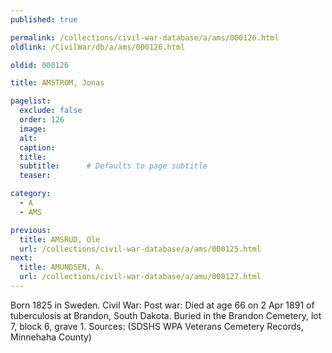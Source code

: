 ```yaml
---
published: true

permalink: /collections/civil-war-database/a/ams/000126.html
oldlink: /CivilWar/db/a/ams/000126.html

oldid: 000126

title: AMSTROM, Jonas

pagelist:
  exclude: false
  order: 126
  image: 
  alt:
  caption:
  title:
  subtitle:      # Defaults to page subtitle
  teaser:

category: 
  - A 
  - AMS

previous:
  title: AMSRUD, Ole
  url: /collections/civil-war-database/a/ams/000125.html  
next:
  title: AMUNDSEN, A.
  url: /collections/civil-war-database/a/amu/000127.html   
---
```

Born 1825 in Sweden. Civil War: Post war: Died at age 66 on 2 Apr 1891 of tuberculosis at Brandon, South Dakota. Buried in the Brandon Cemetery, lot 7, block 6, grave 1. Sources: (SDSHS WPA Veterans Cemetery Records, Minnehaha County)